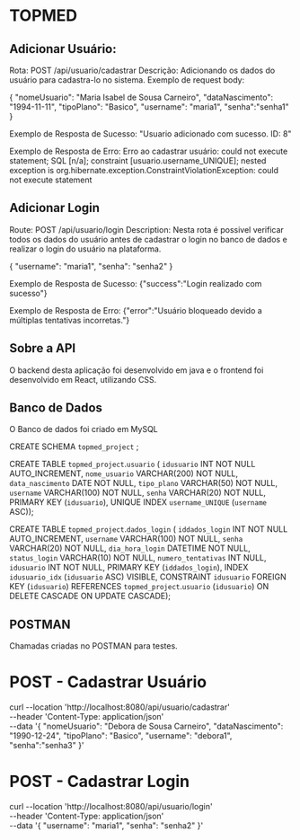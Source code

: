 # TOPMED

## Adicionar Usuário:
Rota: POST /api/usuario/cadastrar
Descrição: Adicionando os dados do usuário para cadastra-lo no sistema. 
Exemplo de request body:

{
    "nomeUsuario": "Maria Isabel de Sousa Carneiro",
    "dataNascimento": "1994-11-11",
    "tipoPlano": "Basico",
    "username": "maria1",
    "senha":"senha1"
}

Exemplo de Resposta de Sucesso:
"Usuario adicionado com sucesso. ID: 8"

Exemplo de Resposta de Erro:
Erro ao cadastrar usuário: could not execute statement; SQL [n/a]; constraint [usuario.username_UNIQUE]; nested exception is org.hibernate.exception.ConstraintViolationException: could not execute statement


## Adicionar Login
Route: POST /api/usuario/login
Description: Nesta rota é possivel verificar todos os dados do usuário antes de cadastrar o login no banco de dados e realizar o login do usuário na plataforma.

{
    "username": "maria1",
    "senha": "senha2"
}

Exemplo de Resposta de Sucesso:
{"success":"Login realizado com sucesso"}

Exemplo de Resposta de Erro:
{"error":"Usuário bloqueado devido a múltiplas tentativas incorretas."}


## Sobre a API
O backend desta aplicação foi desenvolvido em java e o frontend foi desenvolvido em React, utilizando CSS.


## Banco de Dados
O Banco de dados foi criado em MySQL

CREATE SCHEMA `topmed_project` ;

CREATE TABLE `topmed_project`.`usuario` (
  `idusuario` INT NOT NULL AUTO_INCREMENT,
  `nome_usuario` VARCHAR(200) NOT NULL,
  `data_nascimento` DATE NOT NULL,
  `tipo_plano` VARCHAR(50) NOT NULL,
  `username` VARCHAR(100) NOT NULL,
  `senha` VARCHAR(20) NOT NULL,
  PRIMARY KEY (`idusuario`),
  UNIQUE INDEX `username_UNIQUE` (`username` ASC));

CREATE TABLE `topmed_project`.`dados_login` (
  `iddados_login` INT NOT NULL AUTO_INCREMENT,
  `username` VARCHAR(100) NOT NULL,
  `senha` VARCHAR(20) NOT NULL,
  `dia_hora_login` DATETIME NOT NULL,
  `status_login` VARCHAR(10) NOT NULL,
  `numero_tentativas` INT NULL,
  `idusuario` INT NOT NULL,
  PRIMARY KEY (`iddados_login`),
  INDEX `idusuario_idx` (`idusuario` ASC) VISIBLE,
  CONSTRAINT `idusuario`
    FOREIGN KEY (`idusuario`)
    REFERENCES `topmed_project`.`usuario` (`idusuario`)
    ON DELETE CASCADE
    ON UPDATE CASCADE);


## POSTMAN

Chamadas criadas no POSTMAN para testes.

# POST - Cadastrar Usuário

curl --location 'http://localhost:8080/api/usuario/cadastrar' \
--header 'Content-Type: application/json' \
--data '{
    "nomeUsuario": "Debora de Sousa Carneiro",
    "dataNascimento": "1990-12-24",
    "tipoPlano": "Basico",
    "username": "debora1",
    "senha":"senha3"
}'

# POST - Cadastrar Login

curl --location 'http://localhost:8080/api/usuario/login' \
--header 'Content-Type: application/json' \
--data '{
    "username": "maria1",
    "senha": "senha2"
}'


